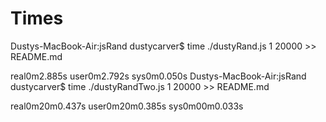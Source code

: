 # Times
Dustys-MacBook-Air:jsRand dustycarver$ time ./dustyRand.js 1 20000 >> README.md

real0m2.885s
user0m2.792s
sys0m0.050s
Dustys-MacBook-Air:jsRand dustycarver$ time ./dustyRandTwo.js 1 20000 >> README.md

real0m20m0.437s
user0m20m0.385s
sys0m00m0.033s
